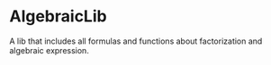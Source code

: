 # AlgebraicLib
A lib that includes all formulas and functions about factorization and algebraic expression. 
